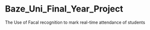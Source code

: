 # Baze_Uni_Final_Year_Project
The Use of Facal recognition to mark real-time attendance of students
